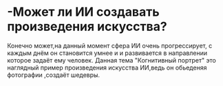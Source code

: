 # -Может ли ИИ создавать произведения искусства?
Конечно может,на данный момент сфера ИИ очень прогрессирует,
с каждым днём он становится умнее и и развивается в направлении которое задаёт ему человек.
Данная тема "Когнитивный портрет" это наглядный пример произведения искусства ИИ,ведь он обьеденяя фотографии ,создаёт шедевры.


